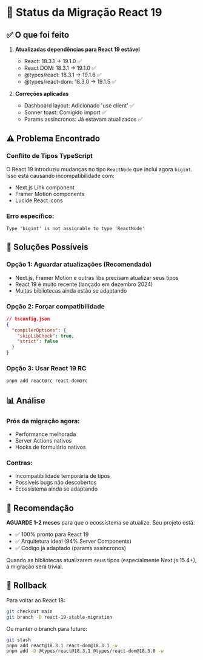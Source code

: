 # 🚀 Status da Migração React 19

## ✅ O que foi feito

1. **Atualizadas dependências para React 19 estável**
   - React: 18.3.1 → 19.1.0 ✅
   - React DOM: 18.3.1 → 19.1.0 ✅
   - @types/react: 18.3.1 → 19.1.6 ✅
   - @types/react-dom: 18.3.0 → 19.1.5 ✅

2. **Correções aplicadas**
   - Dashboard layout: Adicionado 'use client' ✅
   - Sonner toast: Corrigido import ✅
   - Params assíncronos: Já estavam atualizados ✅

## ⚠️ Problema Encontrado

### **Conflito de Tipos TypeScript**
O React 19 introduziu mudanças no tipo `ReactNode` que inclui agora `bigint`. Isso está causando incompatibilidade com:
- Next.js Link component
- Framer Motion components
- Lucide React icons

### **Erro específico:**
```
Type 'bigint' is not assignable to type 'ReactNode'
```

## 🔧 Soluções Possíveis

### **Opção 1: Aguardar atualizações (Recomendado)**
- Next.js, Framer Motion e outras libs precisam atualizar seus tipos
- React 19 é muito recente (lançado em dezembro 2024)
- Muitas bibliotecas ainda estão se adaptando

### **Opção 2: Forçar compatibilidade**
```json
// tsconfig.json
{
  "compilerOptions": {
    "skipLibCheck": true,
    "strict": false
  }
}
```

### **Opção 3: Usar React 19 RC**
```bash
pnpm add react@rc react-dom@rc
```

## 📊 Análise

### **Prós da migração agora:**
- Performance melhorada
- Server Actions nativos
- Hooks de formulário nativos

### **Contras:**
- Incompatibilidade temporária de tipos
- Possíveis bugs não descobertos
- Ecossistema ainda se adaptando

## 🎯 Recomendação

**AGUARDE 1-2 meses** para que o ecossistema se atualize. Seu projeto está:
- ✅ 100% pronto para React 19
- ✅ Arquitetura ideal (94% Server Components)
- ✅ Código já adaptado (params assíncronos)

Quando as bibliotecas atualizarem seus tipos (especialmente Next.js 15.4+), a migração será trivial.

## 🔄 Rollback

Para voltar ao React 18:
```bash
git checkout main
git branch -D react-19-stable-migration
```

Ou manter o branch para futuro:
```bash
git stash
pnpm add react@18.3.1 react-dom@18.3.1 -w
pnpm add -D @types/react@18.3.1 @types/react-dom@18.3.0 -w
```